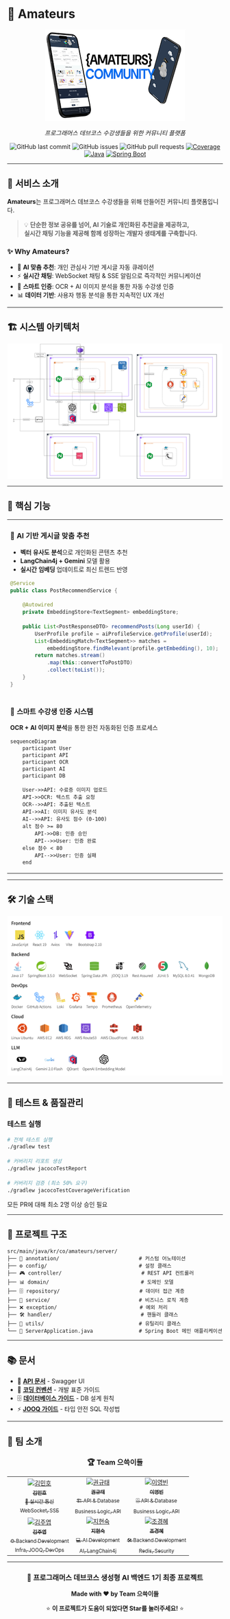 # 🎯 Amateurs

<div align="center">

![Amateurs Logo](docs/images/banner.png)

*프로그래머스 데브코스 수강생들을 위한 커뮤니티 플랫폼*

![GitHub last commit](https://img.shields.io/github/last-commit/prgrms-aibe-devcourse/AIBE1-FinalProject-Team01-BE)
![GitHub issues](https://img.shields.io/github/issues/prgrms-aibe-devcourse/AIBE1-FinalProject-Team01-BE)
![GitHub pull requests](https://img.shields.io/github/issues-pr/prgrms-aibe-devcourse/AIBE1-FinalProject-Team01-BE)
[![Coverage](./.github/badges/jacoco.svg)](./build/reports/jacoco/test/html/index.html)
[![Java](https://img.shields.io/badge/Java-17-ED8B00?logo=openjdk&logoColor=white)](https://openjdk.org/projects/jdk/17/)
[![Spring Boot](https://img.shields.io/badge/Spring%20Boot-3.5.0-6DB33F?logo=spring&logoColor=white)](https://spring.io/projects/spring-boot)

</div>

---

## 🌟 서비스 소개

**Amateurs**는 프로그래머스 데브코스 수강생들을 위해 만들어진 커뮤니티 플랫폼입니다.

> 💡 **단순한 정보 공유를 넘어, AI 기술로 개인화된 추천글을 제공하고,  
> 실시간 채팅 기능을 제공해 함께 성장하는 개발자 생태계를 구축합니다.**

### ✨ Why Amateurs?

- 🤖 **AI 맞춤 추천**: 개인 관심사 기반 게시글 자동 큐레이션
- ⚡ **실시간 채팅**: WebSocket 채팅 & SSE 알림으로 즉각적인 커뮤니케이션
- 🔐 **스마트 인증**: OCR + AI 이미지 분석을 통한 자동 수강생 인증
- 📊 **데이터 기반**: 사용자 행동 분석을 통한 지속적인 UX 개선

---

## 🏗️ 시스템 아키텍처

<div align="center">

![](docs/images/architecture.png)

</div>

---

## 🚀 핵심 기능

<table>
<tr>
<td width="50%">

### 🤖 AI 기반 게시글 맞춤 추천
- **벡터 유사도 분석**으로 개인화된 콘텐츠 추천
- **LangChain4j + Gemini** 모델 활용
- **실시간 임베딩** 업데이트로 최신 트렌드 반영

```java
@Service
public class PostRecommendService {
    
    @Autowired
    private EmbeddingStore<TextSegment> embeddingStore;
    
    public List<PostResponseDTO> recommendPosts(Long userId) {
        UserProfile profile = aiProfileService.getProfile(userId);
        List<EmbeddingMatch<TextSegment>> matches = 
            embeddingStore.findRelevant(profile.getEmbedding(), 10);
        return matches.stream()
            .map(this::convertToPostDTO)
            .collect(toList());
    }
}
```

</td>
<td width="50%">

### ⚡ 실시간 커뮤니케이션
- **WebSocket + STOMP** 기반 1:1 채팅
- **SSE** 실시간 알림 시스템
- **MongoDB** 기반 메시지 영구 저장

```java
@MessageMapping("/chat/{roomId}")
public void sendMessage(@DestinationVariable String roomId, 
                       @Payload DirectMessageRequest request) {
    DirectMessageResponse response = 
        directMessageService.saveMessage(request);
    
    messagingTemplate.convertAndSend(
        "/topic/room/" + roomId, response);
    
    // 실시간 알림 전송
    sseService.sendAlarm(response.getReceiverId(), 
                        createAlarm(response));
}
```

</td>
</tr>
<tr>
<td colspan="2">

### 🔐 스마트 수강생 인증 시스템

**OCR + AI 이미지 분석**을 통한 완전 자동화된 인증 프로세스

```mermaid
sequenceDiagram
    participant User
    participant API
    participant OCR
    participant AI
    participant DB
    
    User->>API: 수료증 이미지 업로드
    API->>OCR: 텍스트 추출 요청
    OCR-->>API: 추출된 텍스트
    API->>AI: 이미지 유사도 분석
    AI-->>API: 유사도 점수 (0-100)
    alt 점수 >= 80
        API->>DB: 인증 승인
        API-->>User: 인증 완료
    else 점수 < 80
        API-->>User: 인증 실패
    end
```

</td>
</tr>
</table>

---

## 🛠️ 기술 스택

![](docs/images/tech_skills.png)

---

## 🧪 테스트 & 품질관리

### 테스트 실행
```bash
# 전체 테스트 실행
./gradlew test

# 커버리지 리포트 생성
./gradlew jacocoTestReport

# 커버리지 검증 (최소 50% 요구)
./gradlew jacocoTestCoverageVerification
```

모든 PR에 대해 최소 2명 이상 승인 필요

---

## 📁 프로젝트 구조

```
src/main/java/kr/co/amateurs/server/
├── 📝 annotation/                          # 커스텀 어노테이션
├── ⚙️ config/                              # 설정 클래스
├── 🎮 controller/                          # REST API 컨트롤러
├── 📊 domain/                              # 도메인 모델
├── 🗄️ repository/                          # 데이터 접근 계층
├── 💼 service/                             # 비즈니스 로직 계층
├── ❌ exception/                           # 예외 처리
├── 🛠️ handler/                             # 핸들러 클래스
├── 🔧 utils/                               # 유틸리티 클래스
└── 🚀 ServerApplication.java               # Spring Boot 메인 애플리케이션
```

---

## 📚 문서

- 📖 **[API 문서](https://api.amateurs.example.com/docs)** - Swagger UI
- 🎯 **[코딩 컨벤션](docs/convention.md)** - 개발 표준 가이드
- 🗄️ **[데이터베이스 가이드](docs/db-guide.md)** - DB 설계 원칙
- ⚡ **[JOOQ 가이드](docs/jooq-guide.md)** - 타입 안전 SQL 작성법

---


## 👥 팀 소개

<div align="center">

### 🏆 Team 으쓱이들

<table>
<tr>
<td align="center">
<a href="https://github.com/klaus9267">
<img src="https://github.com/user-attachments/assets/da192400-eb03-4017-86b1-54a84d6ffd24" width="100px;" alt="김민호"/><br />
<sub><b>김민호</b></sub><br />
<sub>🚀 실시간 통신 </sub><br />
<sub>WebSocket, SSE</sub>
</a>
</td>
<td align="center">
<a href="https://github.com/rbxo0128">
<img src="https://github.com/user-attachments/assets/4c3787a5-3629-4672-ad8e-e7be303efaf7" width="100px;" alt="권규태"/><br />
<sub><b>권규태</b></sub><br />
<sub>🏗️ API & Database</sub><br />
<sub>Business Logic, API </sub>
</a>
</td>
<td align="center">
<a href="https://github.com/dldudqlsdlqslek">
<img src="https://github.com/user-attachments/assets/ed28c2c0-c7b8-4253-b023-c28ee81a6a50" width="100px;" alt="이영빈"/><br />
<sub><b>이영빈</b></sub><br />
<sub>🗄️ API & Database</sub><br />
<sub>Business Logic, API</sub>
</a>
</td>
</tr>
<tr>
<td align="center">
<a href="https://github.com/kjyy08">
<img src="https://github.com/user-attachments/assets/a9837136-b610-4d6f-84e4-6f1a928d7acc" width="100px;" alt="김주엽"/><br />
<sub><b>김주엽</b></sub><br />
<sub>⚙️ Backend Development</sub><br />
<sub>Infra, JOOQ, DevOps</sub>
</a>
</td>
<td align="center">
<a href="https://github.com/s0ooo0k">
<img src="https://avatars.githubusercontent.com/s0ooo0k" width="100px;" alt="지현숙"/><br />
<sub><b>지현숙</b></sub><br />
<sub>💻 AI Development</sub><br />
<sub>AI, LangChain4j</sub>
</a>
</td>
<td align="center">
<a href="https://github.com/shienka07">
<img src="https://github.com/user-attachments/assets/a75a43cd-c8d4-470e-b935-a2e923c00949" width="100px;" alt="조경혜"/><br />
<sub><b>조경혜</b></sub><br />
<sub>🛠️ Backend Development</sub><br />
<sub>Redis, Security</sub>
</a>
</td>
</tr>
</table>

</div>

---

<div align="center">

### 🎯 프로그래머스 데브코스 생성형 AI 백엔드 1기 최종 프로젝트

**Made with ❤️ by Team 으쓱이들**

⭐ **이 프로젝트가 도움이 되었다면 Star를 눌러주세요!** ⭐

</div>